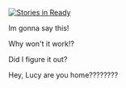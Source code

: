 [![Stories in Ready](https://badge.waffle.io/lucyconklin/junk.png?label=ready&title=Ready)](https://waffle.io/lucyconklin/junk)

Im gonna say this!

Why won't it work!?

Did I figure it out?

Hey, Lucy are you home????????
